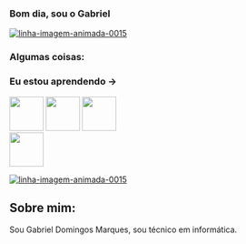 ### Bom dia, sou o Gabriel 
<a href="https://www.imagensanimadas.com/cat-linhas-562.htm"><img src="https://www.imagensanimadas.com/data/media/562/linha-imagem-animada-0015.gif" border="0" alt="linha-imagem-animada-0015" /></a>

### Algumas coisas: 

### Eu estou aprendendo -> <br>
<img src="https://cdn.jsdelivr.net/gh/devicons/devicon/icons/python/python-original.svg" width="60" height="60"/> <img src="https://cdn.jsdelivr.net/gh/devicons/devicon/icons/html5/html5-original-wordmark.svg" width="60" height="60"/> 
<img src="https://cdn.jsdelivr.net/gh/devicons/devicon/icons/arduino/arduino-original-wordmark.svg" width="60" height="60" /> <br>
<img src="https://www.google.com/imgres?q=react%20native&imgurl=https%3A%2F%2Fbitrise-steplib-collection.s3.amazonaws.com%2Fsteps%2Finstall-react-native%2Fassets%2Ficon.svg&imgrefurl=https%3A%2F%2Fbitrise.io%2Fintegrations%2Fsteps%2Finstall-react-native&docid=s7UWixkmFA6pFM&tbnid=odQ8HjNKbjPBsM&vet=12ahUKEwjl8ryTr46JAxXPFrkGHe6LAhgQM3oECGYQAA..i&w=800&h=800&hcb=2&ved=2ahUKEwjl8ryTr46JAxXPFrkGHe6LAhgQM3oECGYQAA" width="60" height="60" /> <br>

<a href="https://www.imagensanimadas.com/cat-linhas-562.htm"><img src="https://www.imagensanimadas.com/data/media/562/linha-imagem-animada-0015.gif" border="0" alt="linha-imagem-animada-0015" /></a>

## Sobre mim:
Sou Gabriel Domingos Marques, sou técnico em informática.
